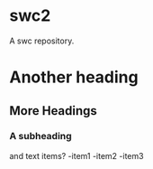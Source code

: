 # swc2
A swc repository.
# Another heading

## More Headings
### A subheading
and text
items?
-item1
-item2
-item3

